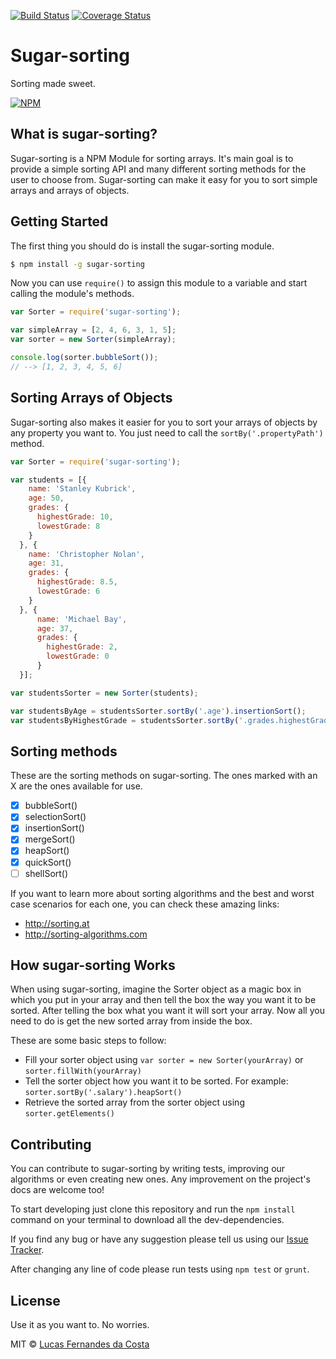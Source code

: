 [![Build Status](https://travis-ci.org/lucasfcosta/sugar-sorting.svg)](https://travis-ci.org/lucasfcosta/sugar-sorting) [![Coverage Status](https://coveralls.io/repos/lucasfcosta/sugar-sorting/badge.svg)](https://coveralls.io/r/lucasfcosta/sugar-sorting)

Sugar-sorting
===========
Sorting made sweet.

[![NPM](https://nodei.co/npm/sugar-sorting.png?downloads=true&downloadRank=true&stars=true)](https://nodei.co/npm/sugar-sorting/)

## What is sugar-sorting?
Sugar-sorting is a NPM Module for sorting arrays. It's main goal is to provide a simple sorting API and many different sorting methods for the user to choose from.
Sugar-sorting can make it easy for you to sort simple arrays and arrays of objects.


## Getting Started

The first thing you should do is install the sugar-sorting module.

```sh
$ npm install -g sugar-sorting
```

Now you can use `require()` to assign this module to a variable and start calling the module's methods.

```js
var Sorter = require('sugar-sorting');

var simpleArray = [2, 4, 6, 3, 1, 5];
var sorter = new Sorter(simpleArray);

console.log(sorter.bubbleSort());
// --> [1, 2, 3, 4, 5, 6]
```


## Sorting Arrays of Objects

Sugar-sorting also makes it easier for you to sort your arrays of objects by any property you want to. You just need to call the `sortBy('.propertyPath')` method.

```js
var Sorter = require('sugar-sorting');

var students = [{
    name: 'Stanley Kubrick',
    age: 50,
    grades: {
      highestGrade: 10,
      lowestGrade: 8
    }
  }, {
    name: 'Christopher Nolan',
    age: 31,
    grades: {
      highestGrade: 8.5,
      lowestGrade: 6
    }
  }, {
      name: 'Michael Bay',
      age: 37,
      grades: {
        highestGrade: 2,
        lowestGrade: 0
      }
  }];

var studentsSorter = new Sorter(students);

var studentsByAge = studentsSorter.sortBy('.age').insertionSort();
var studentsByHighestGrade = studentsSorter.sortBy('.grades.highestGrade').bubbleSort();
```


## Sorting methods

These are the sorting methods on sugar-sorting. The ones marked with an X are the ones available for use.

- [x] bubbleSort()
- [x] selectionSort()
- [x] insertionSort()
- [x] mergeSort()
- [x] heapSort()
- [x] quickSort()
- [ ] shellSort()

If you want to learn more about sorting algorithms and the best and worst case scenarios for each one, you can check these amazing links:
* http://sorting.at
* http://sorting-algorithms.com


## How sugar-sorting Works

When using sugar-sorting, imagine the Sorter object as a magic box in which you put in your array and then tell the box the way you want it to be sorted. After telling the box what you want it will sort your array. Now all you need to do is get the new sorted array from inside the box.


These are some basic steps to follow:
* Fill your sorter object using `var sorter = new Sorter(yourArray)` or `sorter.fillWith(yourArray)`
* Tell the sorter object how you want it to be sorted. For example: `sorter.sortBy('.salary').heapSort()`
* Retrieve the sorted array from the sorter object using `sorter.getElements()`

## Contributing

You can contribute to sugar-sorting by writing tests, improving our algorithms or even creating new ones.
Any improvement on the project's docs are welcome too!

To start developing just clone this repository and run the `npm install` command on your terminal to download all the dev-dependencies.

If you find any bug  or have any suggestion please tell us using our [Issue Tracker](https://github.com/lucasfcosta/sugar-sorting/issues).

After changing any line of code please run tests using `npm test` or `grunt`.

## License

Use it as you want to. No worries.

MIT © [Lucas Fernandes da Costa](http://github.com/lucasfcosta)
